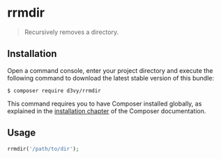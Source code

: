 # rrmdir

> Recursively removes a directory.

## Installation

Open a command console, enter your project directory and execute the
following command to download the latest stable version of this bundle:

```console
$ composer require d3vy/rrmdir
```

This command requires you to have Composer installed globally, as explained
in the [installation chapter](https://getcomposer.org/doc/00-intro.md)
of the Composer documentation.

## Usage

```php
rrmdir('/path/to/dir');
```